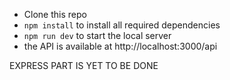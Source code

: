 - Clone this repo
- `npm install` to install all required dependencies
- `npm run dev` to start the local server
- the API is available at http://localhost:3000/api

EXPRESS PART IS YET TO BE DONE
